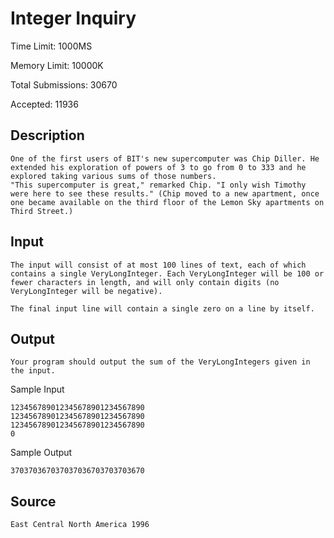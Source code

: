 Integer Inquiry
===
Time Limit: 1000MS

Memory Limit: 10000K

Total Submissions: 30670

Accepted: 11936

Description
---

	One of the first users of BIT's new supercomputer was Chip Diller. He extended his exploration of powers of 3 to go from 0 to 333 and he explored taking various sums of those numbers.
	"This supercomputer is great," remarked Chip. "I only wish Timothy were here to see these results." (Chip moved to a new apartment, once one became available on the third floor of the Lemon Sky apartments on Third Street.)

Input
---

	The input will consist of at most 100 lines of text, each of which contains a single VeryLongInteger. Each VeryLongInteger will be 100 or fewer characters in length, and will only contain digits (no VeryLongInteger will be negative).

	The final input line will contain a single zero on a line by itself.

Output
---

	Your program should output the sum of the VeryLongIntegers given in the input.

Sample Input

	123456789012345678901234567890
	123456789012345678901234567890
	123456789012345678901234567890
	0

Sample Output

	370370367037037036703703703670

Source
---

	East Central North America 1996
